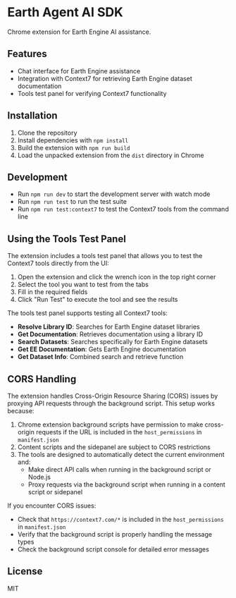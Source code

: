 # Earth Agent AI SDK

Chrome extension for Earth Engine AI assistance.

## Features

- Chat interface for Earth Engine assistance
- Integration with Context7 for retrieving Earth Engine dataset documentation
- Tools test panel for verifying Context7 functionality

## Installation

1. Clone the repository
2. Install dependencies with `npm install`
3. Build the extension with `npm run build`
4. Load the unpacked extension from the `dist` directory in Chrome

## Development

- Run `npm run dev` to start the development server with watch mode
- Run `npm run test` to run the test suite
- Run `npm run test:context7` to test the Context7 tools from the command line

## Using the Tools Test Panel

The extension includes a tools test panel that allows you to test the Context7 tools directly from the UI:

1. Open the extension and click the wrench icon in the top right corner
2. Select the tool you want to test from the tabs
3. Fill in the required fields
4. Click "Run Test" to execute the tool and see the results

The tools test panel supports testing all Context7 tools:

- **Resolve Library ID**: Searches for Earth Engine dataset libraries
- **Get Documentation**: Retrieves documentation using a library ID
- **Search Datasets**: Searches specifically for Earth Engine datasets
- **Get EE Documentation**: Gets Earth Engine documentation
- **Get Dataset Info**: Combined search and retrieve function

## CORS Handling

The extension handles Cross-Origin Resource Sharing (CORS) issues by proxying API requests through the background script. This setup works because:

1. Chrome extension background scripts have permission to make cross-origin requests if the URL is included in the `host_permissions` in `manifest.json`
2. Content scripts and the sidepanel are subject to CORS restrictions
3. The tools are designed to automatically detect the current environment and:
   - Make direct API calls when running in the background script or Node.js
   - Proxy requests via the background script when running in a content script or sidepanel

If you encounter CORS issues:
- Check that `https://context7.com/*` is included in the `host_permissions` in `manifest.json`
- Verify that the background script is properly handling the message types
- Check the background script console for detailed error messages

## License

MIT

